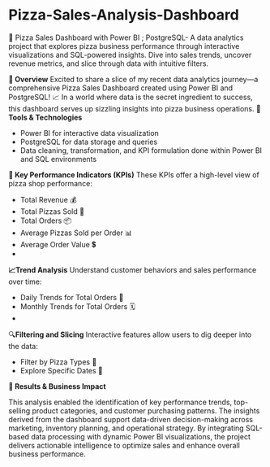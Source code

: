 # Pizza-Sales-Analysis-Dashboard
🍕 Pizza Sales Dashboard with Power BI ; PostgreSQL- A data analytics project that explores pizza business performance through interactive visualizations and SQL-powered insights. Dive into sales trends, uncover revenue metrics, and slice through data with intuitive filters.

**🚀 Overview**
Excited to share a slice of my recent data analytics journey—a comprehensive Pizza Sales Dashboard created using Power BI and PostgreSQL! 📈
In a world where data is the secret ingredient to success, this dashboard serves up sizzling insights into pizza business operations.
**🧠 Tools & Technologies**
- Power BI for interactive data visualization
- PostgreSQL for data storage and queries
- Data cleaning, transformation, and KPI formulation done within Power BI and SQL environments
  
**📌 Key Performance Indicators (KPIs)**
These KPIs offer a high-level view of pizza shop performance:
- Total Revenue 💰
- Total Pizzas Sold 🍕
- Total Orders 📦
- Average Pizzas Sold per Order 📊
- Average Order Value 💲
- 
**📈Trend Analysis**
Understand customer behaviors and sales performance over time:
- Daily Trends for Total Orders 📅
- Monthly Trends for Total Orders 🗓️
- 
🔍**Filtering and  Slicing**
Interactive features allow users to dig deeper into the data:
- Filter by Pizza Types 🍕
- Explore Specific Dates 📆

**📌 Results & Business Impact**

This analysis enabled the identification of key performance trends, top-selling product categories, and customer purchasing patterns. The insights derived from the dashboard support data-driven decision-making across marketing, inventory planning, and operational strategy. By integrating SQL-based data processing with dynamic Power BI visualizations, the project delivers actionable intelligence to optimize sales and enhance overall business performance.

